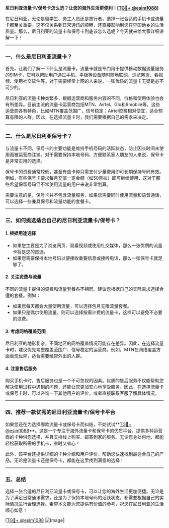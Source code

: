 **尼日利亚流量卡/保号卡怎么选？让您的海外生活更便利！[[TG💪+ @esim1088](https://t.me/s/esim1088)]**

在尼日利亚，无论是留学生、务工人员还是旅行者，选择一张合适的手机卡或流量卡都至关重要。这不仅关系到日常通讯的顺畅，还直接影响到您在异国他乡的生活质量。那么，尼日利亚的流量卡和保号卡到底该怎么选呢？今天就来给大家详细讲解一下！

---

### **一、什么是尼日利亚流量卡？**

首先，让我们了解一下什么是流量卡。流量卡就是专门用于提供移动数据流量服务的SIM卡，它可以帮助用户通过手机、平板等设备随时随地联网，浏览网页、看视频、使用社交软件等。对于需要经常上网的人来说，一张优质的流量卡无疑是必不可少的。

尼日利亚的流量卡种类繁多，根据运营商和服务内容的不同，价格和使用体验也会有所差异。目前主流的流量卡运营商包括MTN、Airtel、Glo和9mobile等。这些运营商各有特色，比如MTN覆盖范围广，信号稳定；Airtel资费相对便宜，适合预算有限的人群。因此，在选择流量卡时，我们需要根据自己的需求来决定。

---

### **二、什么是尼日利亚保号卡？**

与流量卡不同，保号卡的主要功能是维持手机号码的活跃状态，防止因长时间未使用而被运营商注销。对于需要保持本地号码、方便联系家人朋友的人来说，保号卡是非常实用的选择。

保号卡的资费通常较低，甚至有些卡种只需支付少量费用即可长期保持号码有效。例如，有些保号卡要求每月充值一定金额（如50奈拉）即可继续使用，这对于那些希望保留号码但不常使用流量的用户来说非常划算。

需要注意的是，保号卡并不包含流量服务，如果您需要同时使用流量和语音通话，可以选择一些兼具保号和流量功能的套餐卡。

---

### **三、如何挑选适合自己的尼日利亚流量卡/保号卡？**

#### **1. 根据用途选择**
- 如果您主要是为了浏览网页、观看视频或使用社交媒体，那么一张优质的流量卡将是您的首选。
- 如果您需要保持本地号码以便接收重要信息或接听电话，那么一张保号卡就足够了。

#### **2. 关注资费与流量**
不同的流量卡提供的资费和流量套餐各不相同。建议您根据自己的实际需求选择合适的套餐。例如：
- 如果您每天都会大量使用流量，可以选择包月无限流量套餐。
- 如果只是偶尔使用流量，则可以选择按需计费的流量卡，这样可以避免不必要的浪费。

#### **3. 考虑网络覆盖范围**
尼日利亚的地形复杂，不同地区的网络覆盖情况可能存在差异。因此，在选择流量卡时，建议优先考虑覆盖范围广、信号稳定的运营商。例如，MTN在网络覆盖方面表现优异，适合需要经常外出的人群。

#### **4. 注意售后服务**
购买手机卡时，售后服务也是一个不可忽视的因素。优质的售后服务不仅能帮助您解决使用过程中遇到的问题，还能让您更加安心地享受服务。因此，在选择流量卡或保号卡时，可以咨询一下其他用户的评价，或者直接联系客服了解具体情况。

---

### **四、推荐一款优秀的尼日利亚流量卡/保号卡平台**

如果您还在为选择哪款流量卡或保号卡而纠结，不妨试试**[TG💪+ @esim1088](https://t.me/s/esim1088)**。这是一个专注于海外流量卡和保号卡的优质平台，提供多种运营商的卡种供您选择，并且支持线上购买、邮寄到家的服务。无论您身处何地，都能轻松获取所需的手机卡，省时又省心！

此外，该平台还提供详细的卡种介绍和用户评价，帮助您快速找到最适合自己的产品。无论是流量卡还是保号卡，都能在这里找到满意的选择！

---

### **五、总结**

选择一张合适的尼日利亚流量卡或保号卡，可以让您的海外生活更加便捷。无论是为了满足日常通讯需求，还是为了保持本地号码的活跃状态，都需要根据自己的实际情况进行合理选择。希望本文能为您提供有价值的参考，祝您在尼日利亚的生活顺心如意！

[[TG💪+ @esim1088](https://t.me/s/esim1088) ![Image](https://i.postimg.cc/4NQfJmqS/Snipaste-2025-05-13-00-14-12.png)]